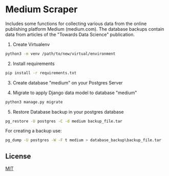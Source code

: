 # Medium Scraper

Includes some functions for collecting various data from the online publishing platform Medium (medium.com). The database backups contain data from articles of the "Towards Data Science" publication.

1. Create Virtualenv
```bash
python3 -m venv /path/to/new/virtual/environment
```
2. Install requirements
```bash
pip install -r requirements.txt
```
3. Create database "medium" on your Postgres Server

4. Migrate to apply Django data model to database "medium"
````bash
python3 manage.py migrate
````

5. Restore Database backup in your postgres database
```bash
pg_restore -U postgres -C -d medium backup_file.tar
```

For creating a backup use:
```bash
pg_dump -U postgres -W -F t medium > database_backup\backup_file.tar
```


## License
[MIT](https://choosealicense.com/licenses/mit/)